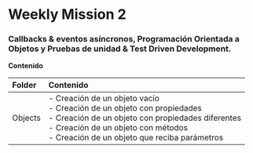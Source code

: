 # Weekly Mission 2

### Callbacks & eventos asíncronos, Programación Orientada a Objetos y Pruebas de unidad & Test Driven Development.

**Contenido**

| Folder        | Contenido                                         |
| :-------------| :-------------------------------------------------|
| Objects       | - Creación de un objeto vacío <br> - Creación de un objeto con propiedades <br> - Creación de un objeto con propiedades diferentes <br> - Creación de un objeto con métodos <br>  - Creación de un objeto que reciba parámetros |
